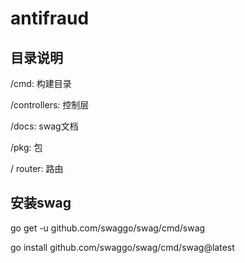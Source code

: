 # antifraud

## 目录说明
/cmd: 构建目录

/controllers: 控制层

/docs: swag文档

/pkg: 包

/ router: 路由


## 安装swag
go get -u github.com/swaggo/swag/cmd/swag

go install github.com/swaggo/swag/cmd/swag@latest